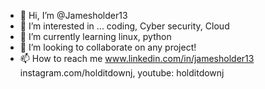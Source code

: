 - 👋 Hi, I’m @Jamesholder13
- 👀 I’m interested in ... coding, Cyber security, Cloud
- 🌱 I’m currently learning linux, python
- 💞️ I’m looking to collaborate on any project!
- 📫 How to reach me www.linkedin.com/in/jamesholder13 instagram.com/holditdownj, youtube: holditdownj

<!---
Jamesholder13/Jamesholder13 is a ✨ special ✨ repository because its `README.md` (this file) appears on your GitHub profile.
You can click the Preview link to take a look at your changes.
--->
